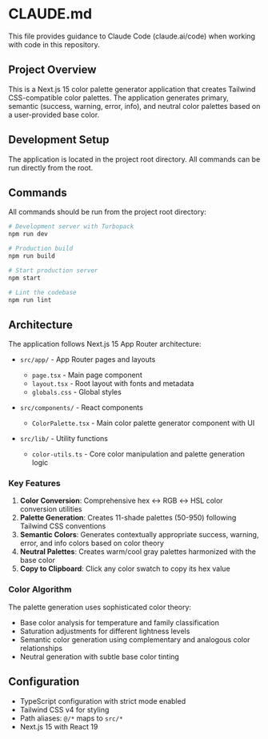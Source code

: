 # CLAUDE.md

This file provides guidance to Claude Code (claude.ai/code) when working with code in this repository.

## Project Overview

This is a Next.js 15 color palette generator application that creates Tailwind CSS-compatible color palettes. The application generates primary, semantic (success, warning, error, info), and neutral color palettes based on a user-provided base color.

## Development Setup

The application is located in the project root directory. All commands can be run directly from the root.

## Commands

All commands should be run from the project root directory:

```bash
# Development server with Turbopack
npm run dev

# Production build
npm run build

# Start production server
npm start

# Lint the codebase
npm run lint
```

## Architecture

The application follows Next.js 15 App Router architecture:

- `src/app/` - App Router pages and layouts
  - `page.tsx` - Main page component
  - `layout.tsx` - Root layout with fonts and metadata
  - `globals.css` - Global styles

- `src/components/` - React components
  - `ColorPalette.tsx` - Main color palette generator component with UI

- `src/lib/` - Utility functions
  - `color-utils.ts` - Core color manipulation and palette generation logic

### Key Features

1. **Color Conversion**: Comprehensive hex ↔ RGB ↔ HSL color conversion utilities
2. **Palette Generation**: Creates 11-shade palettes (50-950) following Tailwind CSS conventions
3. **Semantic Colors**: Generates contextually appropriate success, warning, error, and info colors based on color theory
4. **Neutral Palettes**: Creates warm/cool gray palettes harmonized with the base color
5. **Copy to Clipboard**: Click any color swatch to copy its hex value

### Color Algorithm

The palette generation uses sophisticated color theory:
- Base color analysis for temperature and family classification
- Saturation adjustments for different lightness levels
- Semantic color generation using complementary and analogous color relationships
- Neutral generation with subtle base color tinting

## Configuration

- TypeScript configuration with strict mode enabled
- Tailwind CSS v4 for styling
- Path aliases: `@/*` maps to `src/*`
- Next.js 15 with React 19